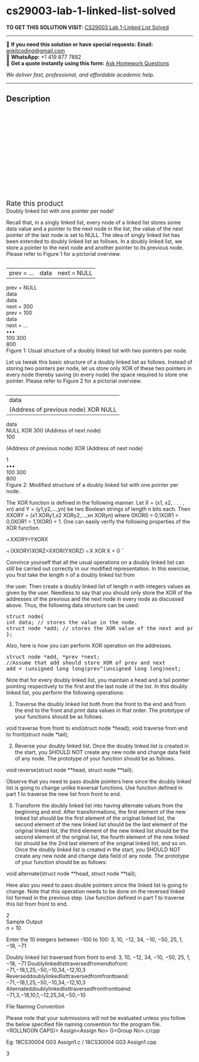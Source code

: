 # cs29003-lab-1-linked-list-solved
**TO GET THIS SOLUTION VISIT:** [CS29003 Lab 1-Linked List Solved](https://www.ankitcodinghub.com/product/cs29003-lab-1-linked-list-solved/)


---

📩 **If you need this solution or have special requests:** **Email:** ankitcoding@gmail.com  
📱 **WhatsApp:** +1 419 877 7882  
📄 **Get a quote instantly using this form:** [Ask Homework Questions](https://www.ankitcodinghub.com/services/ask-homework-questions/)

*We deliver fast, professional, and affordable academic help.*

---

<h2>Description</h2>



<div class="kk-star-ratings kksr-auto kksr-align-center kksr-valign-top" data-payload="{&quot;align&quot;:&quot;center&quot;,&quot;id&quot;:&quot;92893&quot;,&quot;slug&quot;:&quot;default&quot;,&quot;valign&quot;:&quot;top&quot;,&quot;ignore&quot;:&quot;&quot;,&quot;reference&quot;:&quot;auto&quot;,&quot;class&quot;:&quot;&quot;,&quot;count&quot;:&quot;0&quot;,&quot;legendonly&quot;:&quot;&quot;,&quot;readonly&quot;:&quot;&quot;,&quot;score&quot;:&quot;0&quot;,&quot;starsonly&quot;:&quot;&quot;,&quot;best&quot;:&quot;5&quot;,&quot;gap&quot;:&quot;4&quot;,&quot;greet&quot;:&quot;Rate this product&quot;,&quot;legend&quot;:&quot;0\/5 - (0 votes)&quot;,&quot;size&quot;:&quot;24&quot;,&quot;title&quot;:&quot;CS29003 Lab 1-Linked List Solved&quot;,&quot;width&quot;:&quot;0&quot;,&quot;_legend&quot;:&quot;{score}\/{best} - ({count} {votes})&quot;,&quot;font_factor&quot;:&quot;1.25&quot;}">

<div class="kksr-stars">

<div class="kksr-stars-inactive">
            <div class="kksr-star" data-star="1" style="padding-right: 4px">


<div class="kksr-icon" style="width: 24px; height: 24px;"></div>
        </div>
            <div class="kksr-star" data-star="2" style="padding-right: 4px">


<div class="kksr-icon" style="width: 24px; height: 24px;"></div>
        </div>
            <div class="kksr-star" data-star="3" style="padding-right: 4px">


<div class="kksr-icon" style="width: 24px; height: 24px;"></div>
        </div>
            <div class="kksr-star" data-star="4" style="padding-right: 4px">


<div class="kksr-icon" style="width: 24px; height: 24px;"></div>
        </div>
            <div class="kksr-star" data-star="5" style="padding-right: 4px">


<div class="kksr-icon" style="width: 24px; height: 24px;"></div>
        </div>
    </div>

<div class="kksr-stars-active" style="width: 0px;">
            <div class="kksr-star" style="padding-right: 4px">


<div class="kksr-icon" style="width: 24px; height: 24px;"></div>
        </div>
            <div class="kksr-star" style="padding-right: 4px">


<div class="kksr-icon" style="width: 24px; height: 24px;"></div>
        </div>
            <div class="kksr-star" style="padding-right: 4px">


<div class="kksr-icon" style="width: 24px; height: 24px;"></div>
        </div>
            <div class="kksr-star" style="padding-right: 4px">


<div class="kksr-icon" style="width: 24px; height: 24px;"></div>
        </div>
            <div class="kksr-star" style="padding-right: 4px">


<div class="kksr-icon" style="width: 24px; height: 24px;"></div>
        </div>
    </div>
</div>


<div class="kksr-legend" style="font-size: 19.2px;">
            <span class="kksr-muted">Rate this product</span>
    </div>
    </div>
<div class="page" title="Page 1">
<div class="layoutArea">
<div class="column">
Doubly linked list with one pointer per node!

Recall that, in a singly linked list, every node of a linked list stores some data value and a pointer to the next node in the list; the value of the next pointer of the last node is set to NULL. The idea of singly linked list has been extended to doubly linked list as follows. In a doubly linked list, we store a pointer to the next node and another pointer to its previous node. Please refer to Figure 1 for a pictorial overview.

</div>
</div>
<table>
<tbody>
<tr>
<td>
<div class="layoutArea">
<div class="column">
prev = …

</div>
</div>
</td>
<td>
<div class="layoutArea">
<div class="column">
data

</div>
</div>
</td>
<td>
<div class="layoutArea">
<div class="column">
next = NULL

</div>
</div>
</td>
</tr>
</tbody>
</table>
<div class="layoutArea">
<div class="column">
prev = NULL

</div>
</div>
<div class="layoutArea">
<div class="column">
data

</div>
</div>
<div class="layoutArea">
<div class="column">
data

</div>
</div>
<div class="layoutArea">
<div class="column">
next = 300

</div>
</div>
<div class="layoutArea">
<div class="column">
prev = 100

</div>
</div>
<div class="layoutArea">
<div class="column">
data

</div>
</div>
<div class="layoutArea">
<div class="column">
next = …

</div>
</div>
<div class="layoutArea">
<div class="column">
•••

</div>
</div>
<div class="layoutArea">
<div class="column">
100 300

</div>
<div class="column">
800

</div>
</div>
<div class="layoutArea">
<div class="column">
Figure 1: Usual structure of a doubly linked list with two pointers per node.

Let us tweak this basic structure of a doubly linked list as follows. Instead of storing two pointers per node, let us store only XOR of these two pointers in every node thereby saving (in every node) the space required to store one pointer. Please refer to Figure 2 for a pictorial overview.

</div>
</div>
<table>
<tbody>
<tr>
<td>
<div class="layoutArea">
<div class="column">
data

</div>
</div>
</td>
</tr>
<tr>
<td>
<div class="layoutArea">
<div class="column">
(Address of previous node) XOR NULL

</div>
</div>
</td>
</tr>
</tbody>
</table>
<div class="layoutArea">
<div class="column">
data

</div>
</div>
<div class="layoutArea">
<div class="column">
NULL XOR 300 (Address of next node)

</div>
</div>
<div class="layoutArea">
<div class="column">
100

(Address of previous node) XOR (Address of next node)

</div>
</div>
<div class="layoutArea">
<div class="column">
1

</div>
</div>
<div class="layoutArea">
<div class="column">
•••

</div>
</div>
<div class="layoutArea">
<div class="column">
100 300

</div>
<div class="column">
800

</div>
</div>
<div class="layoutArea">
<div class="column">
Figure 2: Modified structure of a doubly linked list with one pointer per node.

The XOR function is defined in the following manner. Let X = (x1, x2, . . . , xn) and Y = (y1,y2,…,yn) be two Boolean strings of length n bits each. Then XXORY = (x1 XORy1,x2 XORy2,…,xn XORyn) where 0XOR0 = 0,1XOR1 = 0,0XOR1 = 1,1XOR0 = 1. One can easily verify the following properties of the XOR function.

◃ XXORY=YXORX

◃ (XXORY)XORZ=XXOR(YXORZ) ◃ X XOR X = 0 ̄

Convince yourself that all the usual operations on a doubly linked list can still be carried out correctly in our modified representation. In this exercise, you first take the length n of a doubly linked list from

</div>
</div>
</div>
<div class="page" title="Page 2">
<div class="layoutArea">
<div class="column">
the user. Then create a doubly linked list of length n with integers values as given by the user. Needless to say that you should only store the XOR of the addresses of the previous and the next node in every node as discussed above. Thus, the following data structure can be used:

<pre>struct node{
int data; // stores the value in the node.
struct node *add; // stores the XOR value of the next and prev pointer.
};
</pre>
Also, here is how you can perform XOR operation on the addresses.

<pre>struct node *add, *prev *next;
//Assume that add should store XOR of prev and next
add = (unsigned long long)prev^(unsigned long long)next;
</pre>
Note that for every doubly linked list, you maintain a head and a tail pointer pointing respectively to the first and the last node of the list. In this doubly linked list, you perform the following operations:

1. Traverse the doubly linked list both from the front to the end and from the end to the front and print data values in that order. The prototype of your functions should be as follows.

void traverse from front to end(struct node *head); void traverse from end to front(struct node *tail);

2. Reverse your doubly linked list. Once the doubly linked list is created in the start, you SHOULD NOT create any new node and change data field of any node. The prototype of your function should be as follows.

void reverse(struct node **head, struct node **tail);

Observe that you need to pass double pointers here since the doubly linked list is going to change unlike traversal functions. Use function defined in part 1 to traverse the new list from front to end.

3. Transform the doubly linked list into having alternate values from the beginning and end. After transformations, the first element of the new linked list should be the first element of the original linked list, the second element of the new linked list should be the last element of the original linked list, the third element of the new linked list should be the second element of the original list, the fourth element of the new linked list should be the 2nd last element of the original linked list, and so on. Once the doubly linked list is created in the start, you SHOULD NOT create any new node and change data field of any node. The prototype of your function should be as follows:

void alternate(struct node **head, struct node **tail);

Here also you need to pass double pointers since the linked list is going to change. Note that this operation needs to be done on the reversed linked list formed in the previous step. Use function defined in part 1 to traverse this list from front to end.

</div>
</div>
<div class="layoutArea">
<div class="column">
2

</div>
</div>
</div>
<div class="page" title="Page 3">
<div class="layoutArea">
<div class="column">
Sample Output

</div>
</div>
<div class="layoutArea">
<div class="column">
n = 10

Enter the 10 integers between -100 to 100: 3, 10, −12, 34, −10, −50, 25, 1, −18, −71

Doubly linked list traversed from front to end: 3, 10, −12, 34, −10, −50, 25, 1, −18, −71 Doublylinkedlisttraversedfromendtofront: −71,−18,1,25,−50,−10,34,−12,10,3 Reverseddoublylinkedlisttraversedfromfronttoend: −71,−18,1,25,−50,−10,34,−12,10,3 Alternateddoublylinkedlisttraversedfromfronttoend: −71,3,−18,10,1,−12,25,34,−50,−10

File Naming Convention

Please note that your submissions will not be evaluated unless you follow the below specified file naming convention for the program file. &lt;ROLLNO(IN CAPS)&gt; Assign&lt;Assign No&gt; G&lt;Group No&gt;.c/cpp

Eg: 18CS30004 G03 Assign1.c / 18CS30004 G03 Assign1.cpp

</div>
</div>
<div class="layoutArea">
<div class="column">
3

</div>
</div>
</div>
